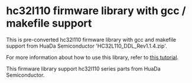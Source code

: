 # hc32l110 firmware library with gcc / makefile support
This is pre-converted hc32l110 firmware library with gcc and makefile support 
from HuaDa Semiconductor 'HC32L110_DDL_Rev1.1.4.zip'.

For more information about how to use this library, refer to [this tutorial](https://github.com/cjacker/opensource-toolchain-stm32).

This firmware library support hc32l110 series parts from HuaDa Semiconductor.
